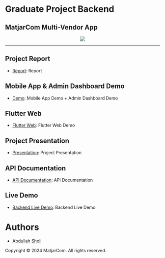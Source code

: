﻿# Graduate Project Backend
## MatjarCom Multi-Vendor App 
<p align="center">
    <img src="https://github.com/AbdullahSholi/Graduate_Project_Flutter_Mobile/assets/149682145/0395fc0f-43b8-4f44-9f63-d9280e5a796c" >
</p>

---

## Project Report
- [Report](https://drive.google.com/file/d/1TDAnuwSzVDsoHygCx9-VaPtBORQh2gaN/view?usp=drive_link): Report

## Mobile App & Admin Dashboard Demo
- [Demo](https://drive.google.com/file/d/1TDAnuwSzVDsoHygCx9-VaPtBORQh2gaN/view?usp=drive_link): Mobile App Demo + Admin Dashboard Demo

## Flutter Web
- [Flutter Web](https://drive.google.com/file/d/1NTv_U91GZFw8jdvpeog_9mh_WNG81W4d/view?usp=drive_link): Flutter Web Demo

## Project Presentation
- [Presentation](https://docs.google.com/presentation/d/1Lka1xc9BlmWkxPpEBSlqTv58CedxNvW2/edit?usp=drive_link&ouid=116335146952078670870&rtpof=true&sd=true): Project Presentation

## API Documentation
- [API Documentation](https://documenter.getpostman.com/view/32720335/2sA3e5cSuL): API Documentation

## Live Demo
- [Backend Live Demo](https://graduate-project-backend-1.onrender.com): Backend Live Demo


# Authors

- [Abdullah Sholi](https://github.com/AbdullahSholi)



Copyright © 2024 MatjarCom. All rights reserved.
